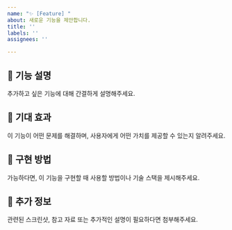 ```yaml
---
name: "✨ [Feature] "
about: 새로운 기능을 제안합니다.
title: ''
labels: ''
assignees: ''

---
```


## 📝 기능 설명
추가하고 싶은 기능에 대해 간결하게 설명해주세요.

## 🎯 기대 효과
이 기능이 어떤 문제를 해결하며, 사용자에게 어떤 가치를 제공할 수 있는지 알려주세요.

## 🚀 구현 방법
가능하다면, 이 기능을 구현할 때 사용할 방법이나 기술 스택을 제시해주세요.

## 📑 추가 정보
관련된 스크린샷, 참고 자료 또는 추가적인 설명이 필요하다면 첨부해주세요.
